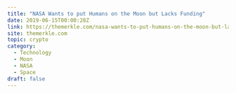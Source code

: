 ```yaml
---
title: "NASA Wants to put Humans on the Moon but Lacks Funding"
date: 2019-06-15T00:00:28Z
link: https://themerkle.com/nasa-wants-to-put-humans-on-the-moon-but-lacks-funding/?utm_medium=RSS&utm_source=hune
site: themerkle.com
topic: crypto
category:
  - Technology
  - Moon
  - NASA
  - Space
draft: false
---
```

